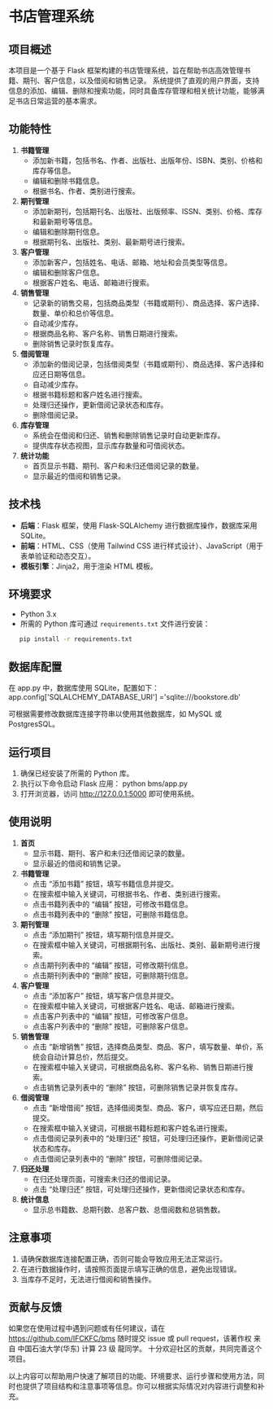 # 书店管理系统

## 项目概述

本项目是一个基于 Flask 框架构建的书店管理系统，旨在帮助书店高效管理书籍、期刊、客户信息，以及借阅和销售记录。
系统提供了直观的用户界面，支持信息的添加、编辑、删除和搜索功能，同时具备库存管理和相关统计功能，能够满足书店日常运营的基本需求。

## 功能特性

1. **书籍管理**
   - 添加新书籍，包括书名、作者、出版社、出版年份、ISBN、类别、价格和库存等信息。
   - 编辑和删除书籍信息。
   - 根据书名、作者、类别进行搜索。
2. **期刊管理**
   - 添加新期刊，包括期刊名、出版社、出版频率、ISSN、类别、价格、库存和最新期号等信息。
   - 编辑和删除期刊信息。
   - 根据期刊名、出版社、类别、最新期号进行搜索。
3. **客户管理**
   - 添加新客户，包括姓名、电话、邮箱、地址和会员类型等信息。
   - 编辑和删除客户信息。
   - 根据客户姓名、电话、邮箱进行搜索。
4. **销售管理**
   - 记录新的销售交易，包括商品类型（书籍或期刊）、商品选择、客户选择、数量、单价和总价等信息。
   - 自动减少库存。
   - 根据商品名称、客户名称、销售日期进行搜索。
   - 删除销售记录时恢复库存。
5. **借阅管理**
   - 添加新的借阅记录，包括借阅类型（书籍或期刊）、商品选择、客户选择和应还日期等信息。
   - 自动减少库存。
   - 根据书籍标题和客户姓名进行搜索。
   - 处理归还操作，更新借阅记录状态和库存。
   - 删除借阅记录。
6. **库存管理**
   - 系统会在借阅和归还、销售和删除销售记录时自动更新库存。
   - 提供库存状态视图，显示库存数量和可借阅状态。
7. **统计功能**
   - 首页显示书籍、期刊、客户和未归还借阅记录的数量。
   - 显示最近的借阅和销售记录。

## 技术栈

- **后端**：Flask 框架，使用 Flask-SQLAlchemy 进行数据库操作，数据库采用 SQLite。
- **前端**：HTML、CSS（使用 Tailwind CSS 进行样式设计）、JavaScript（用于表单验证和动态交互）。
- **模板引擎**：Jinja2，用于渲染 HTML 模板。

## 环境要求

- Python 3.x
- 所需的 Python 库可通过 `requirements.txt` 文件进行安装：

```bash
   pip install -r requirements.txt
```

## 数据库配置

在 app.py 中，数据库使用 SQLite，配置如下：
   app.config['SQLALCHEMY_DATABASE_URI'] ='sqlite:///bookstore.db'

可根据需要修改数据库连接字符串以使用其他数据库，如 MySQL 或 PostgresSQL。

## 运行项目

1. 确保已经安装了所需的 Python 库。
2. 执行以下命令启动 Flask 应用：
   python bms/app.py
3. 打开浏览器，访问 http://127.0.0.1:5000 即可使用系统。

## 使用说明

1. **首页**
   - 显示书籍、期刊、客户和未归还借阅记录的数量。
   - 显示最近的借阅和销售记录。
2. **书籍管理**
   - 点击 “添加书籍” 按钮，填写书籍信息并提交。
   - 在搜索框中输入关键词，可根据书名、作者、类别进行搜索。
   - 点击书籍列表中的 “编辑” 按钮，可修改书籍信息。
   - 点击书籍列表中的 “删除” 按钮，可删除书籍信息。
3. **期刊管理**
   - 点击 “添加期刊” 按钮，填写期刊信息并提交。
   - 在搜索框中输入关键词，可根据期刊名、出版社、类别、最新期号进行搜索。
   - 点击期刊列表中的 “编辑” 按钮，可修改期刊信息。
   - 点击期刊列表中的 “删除” 按钮，可删除期刊信息。
4. **客户管理**
   - 点击 “添加客户” 按钮，填写客户信息并提交。
   - 在搜索框中输入关键词，可根据客户姓名、电话、邮箱进行搜索。
   - 点击客户列表中的 “编辑” 按钮，可修改客户信息。
   - 点击客户列表中的 “删除” 按钮，可删除客户信息。
5. **销售管理**
   - 点击 “新增销售” 按钮，选择商品类型、商品、客户，填写数量、单价，系统会自动计算总价，然后提交。
   - 在搜索框中输入关键词，可根据商品名称、客户名称、销售日期进行搜索。
   - 点击销售记录列表中的 “删除” 按钮，可删除销售记录并恢复库存。
6. **借阅管理**
   - 点击 “新增借阅” 按钮，选择借阅类型、商品、客户，填写应还日期，然后提交。
   - 在搜索框中输入关键词，可根据书籍标题和客户姓名进行搜索。
   - 点击借阅记录列表中的 “处理归还” 按钮，可处理归还操作，更新借阅记录状态和库存。
   - 点击借阅记录列表中的 “删除” 按钮，可删除借阅记录。
7. **归还处理**
   - 在归还处理页面，可搜索未归还的借阅记录。
   - 点击 “处理归还” 按钮，可处理归还操作，更新借阅记录状态和库存。
8. **统计信息**
   - 显示总书籍数、总期刊数、总客户数、总借阅数和总销售数。

## 注意事项

1. 请确保数据库连接配置正确，否则可能会导致应用无法正常运行。
2. 在进行数据操作时，请按照页面提示填写正确的信息，避免出现错误。
3. 当库存不足时，无法进行借阅和销售操作。

## 贡献与反馈

如果您在使用过程中遇到问题或有任何建议，请在 https://github.com/IFCKFC/bms 随时提交 issue 或 pull request，该著作权 来自 中国石油大学(华东) 计算 23 级 龍同学。
十分欢迎社区的贡献，共同完善这个项目。

以上内容可以帮助用户快速了解项目的功能、环境要求、运行步骤和使用方法，同时也提供了项目结构和注意事项等信息。你可以根据实际情况对内容进行调整和补充。
